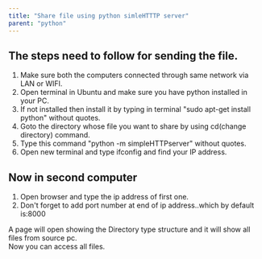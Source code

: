 ```yaml
---
title: "Share file using python simleHTTTP server"
parent: "python"
---
```


## The steps need to follow for sending the file.

1.  Make sure both the computers connected through same network via LAN or WIFI.
2.  Open terminal in Ubuntu and make sure you have python installed in your PC.
3.  If not installed then install it by typing in terminal "sudo apt-get install python" without quotes.
4.  Goto the directory whose file you want to share by using cd(change directory) command.
5.  Type this command "python -m simpleHTTPserver" without quotes.
6.  Open new terminal and type ifconfig and find your IP address.

## Now in second computer

1.  Open browser and type the ip address of first one.
2.  Don't forget to add port number at end of ip address..which by default is:8000

A page will open showing the Directory type structure and it will show all files from source pc.  
Now you can access all files.
